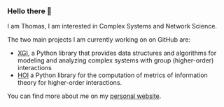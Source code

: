 ### Hello there 👋

I am Thomas, I am interested in Complex Systems and Network Science. 

The two main projects I am currently working on on GitHub are:
- [XGI](https://github.com/xgi-org/xgi), a Python library that provides data structures and algorithms for modeling and analyzing complex systems with group (higher-order) interactions
- [HOI](https://github.com/brainets/hoi/tree/main) a Python library for the computation of metrics of information theory for higher-order interactions.

You can find more about me on my [personal website](https://thomasrobiglio.github.io).

